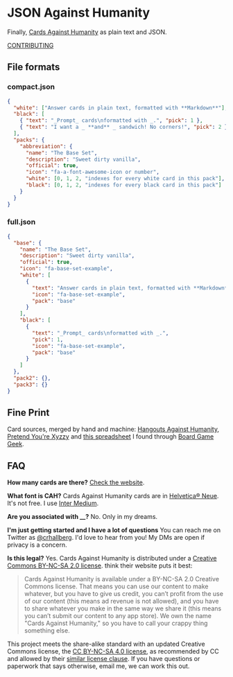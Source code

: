 # JSON Against Humanity

Finally, [Cards Against Humanity](https://cardsagainsthumanity.com/) as plain text and JSON.

[CONTRIBUTING](./CONTRIBUTING.md)

## File formats

### compact.json

```json
{
  "white": ["Answer cards in plain text, formatted with **Markdown**"],
  "black": [
    { "text": "_Prompt_ cards\nformatted with _.", "pick": 1 },
    { "text": "I want a _ **and** _ sandwich! No corners!", "pick": 2 }
  ],
  "packs": {
    "abbreviation": {
      "name": "The Base Set",
      "description": "Sweet dirty vanilla",
      "official": true,
      "icon": "fa-a-font-awesome-icon or number",
      "white": [0, 1, 2, "indexes for every white card in this pack"],
      "black": [0, 1, 2, "indexes for every black card in this pack"]
    }
  }
}
```

### full.json

```json
{
  "base": {
    "name": "The Base Set",
    "description": "Sweet dirty vanilla",
    "official": true,
    "icon": "fa-base-set-example",
    "white": [
      {
        "text": "Answer cards in plain text, formatted with **Markdown**",
        "icon": "fa-base-set-example",
        "pack": "base"
      }
    ],
    "black": [
      {
        "text": "_Prompt_ cards\nformatted with _.",
        "pick": 1,
        "icon": "fa-base-set-example",
        "pack": "base"
      }
    ]
  },
  "pack2": {},
  "pack3": {}
}
```

## Fine Print

Card sources, merged by hand and machine: [Hangouts Against Humanity](https://github.com/samurailink3/hangouts-against-humanity), [Pretend You're Xyzzy](http://pyx-3.pretendyoure.xyz/zy/viewcards.jsp) and [this spreadsheet](https://docs.google.com/spreadsheet/ccc?key=0Ajv9fdKngBJ_dHFvZjBzZDBjTE16T3JwNC0tRlp6Wnc&usp=sharing#gid=55) I found through [Board Game Geek](https://boardgamegeek.com/).

## FAQ

**How many cards are there?** [Check the website](https://crhallberg/cah).

**What font is CAH?** Cards Against Humanity cards are in [Helvetica® Neue](https://www.myfonts.com/fonts/linotype/neue-helvetica/). It's not free. I use [Inter Medium](https://rsms.me/inter/).

**Are you associated with **\_\_**?** No. Only in my dreams.

**I'm just getting started and I have a lot of questions** You can reach me on Twitter as [@crhallberg](https://twitter.com/crhallberg). I'd love to hear from you! My DMs are open if privacy is a concern.

**Is this legal?** Yes. Cards Against Humanity is distributed under a [Creative Commons BY-NC-SA 2.0 license](https://creativecommons.org/licenses/by-nc-sa/2.0/).  think their website puts it best:

> Cards Against Humanity is available under a BY-NC-SA 2.0 Creative Commons license. That means you can use our content to make whatever, but you have to give us credit, you can’t profit from the use of our content (this means ad revenue is not allowed), and you have to share whatever you make in the same way we share it (this means you can’t submit our content to any app store). We own the name "Cards Against Humanity," so you have to call your crappy thing something else.

This project meets the share-alike standard with an updated Creative Commons license, the [CC BY-NC-SA 4.0 license](https://creativecommons.org/licenses/by-nc-sa/4.0/), as recommended by CC and allowed by their [similar license clause](https://creativecommons.org/share-your-work/licensing-considerations/compatible-licenses). If you have questions or paperwork that says otherwise, email me, we can work this out.
